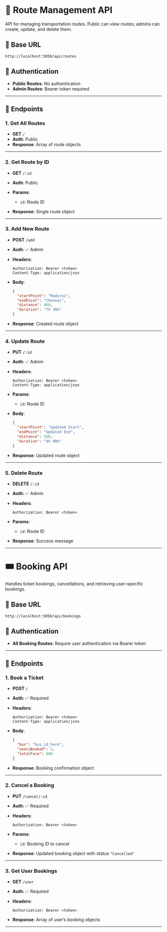 

# 🚏 Route Management API

API for managing transportation routes. Public can view routes; admins can create, update, and delete them.

## 📍 Base URL

```
http://localhost:5050/api/routes
```

## 🔐 Authentication

* **Public Routes**: No authentication
* **Admin Routes**: Bearer token required

---

## 📘 Endpoints

### 1. Get All Routes

* **GET** `/`
* **Auth**: Public
* **Response**: Array of route objects

---

### 2. Get Route by ID

* **GET** `/:id`
* **Auth**:  Public
* **Params**:

  * `id`: Route ID
* **Response**: Single route object

---

### 3. Add New Route

* **POST** `/add`
* **Auth**: ✅ Admin
* **Headers**:

  ```
  Authorization: Bearer <token>
  Content-Type: application/json
  ```
* **Body**:

  ```json
  {
    "startPoint": "Madurai",
    "endPoint": "Chennai",
    "distance": 460,
    "duration": "7h 30m"
  }
  ```
* **Response**: Created route object

---

### 4. Update Route

* **PUT** `/:id`
* **Auth**: ✅ Admin
* **Headers**:

  ```
  Authorization: Bearer <token>
  Content-Type: application/json
  ```
* **Params**:

  * `id`: Route ID
* **Body**:

  ```json
  {
    "startPoint": "Updated Start",
    "endPoint": "Updated End",
    "distance": 500,
    "duration": "8h 00m"
  }
  ```
* **Response**: Updated route object

---

### 5. Delete Route

* **DELETE** `/:id`
* **Auth**: ✅ Admin
* **Headers**:

  ```
  Authorization: Bearer <token>
  ```
* **Params**:

  * `id`: Route ID
* **Response**: Success message


---

# 🎟️ Booking API

Handles ticket bookings, cancellations, and retrieving user-specific bookings.

## 📍 Base URL

```
http://localhost:5050/api/bookings
```

## 🔐 Authentication

* **All Booking Routes**: Require user authentication via Bearer token

---

## 📘 Endpoints

### 1. Book a Ticket

* **POST** `/`
* **Auth**: ✅ Required
* **Headers**:

  ```
  Authorization: Bearer <token>
  Content-Type: application/json
  ```
* **Body**:

  ```json
  {
    "bus": "bus_id_here",
    "seatsBooked": 2,
    "totalFare": 800
  }
  ```
* **Response**: Booking confirmation object

---

### 2. Cancel a Booking

* **PUT** `/cancel/:id`
* **Auth**: ✅ Required
* **Headers**:

  ```
  Authorization: Bearer <token>
  ```
* **Params**:

  * `id`: Booking ID to cancel
* **Response**: Updated booking object with status `"Cancelled"`

---

### 3. Get User Bookings

* **GET** `/user`
* **Auth**: ✅ Required
* **Headers**:

  ```
  Authorization: Bearer <token>
  ```
* **Response**: Array of user’s booking objects

---
